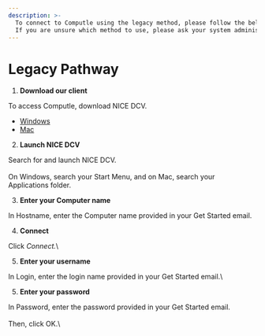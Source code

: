 ```yaml
---
description: >-
  To connect to Computle using the legacy method, please follow the below steps.
  If you are unsure which method to use, please ask your system administrator.
---
```


# Legacy Pathway

1. **Download our client**

To access Computle, download NICE DCV.

* [Windows](https://d1uj6qtbmh3dt5.cloudfront.net/nice-dcv-client-Release.msi)
* [Mac](https://d1uj6qtbmh3dt5.cloudfront.net/nice-dcv-viewer.x86\_64.dmg)

2. **Launch NICE DCV**

Search for and launch NICE DCV.\
\
On Windows, search your Start Menu, and on Mac, search your Applications folder.

3. **Enter your Computer name**

In Hostname, enter the Computer name provided in your Get Started email.

4. **Connect**

Click _Connect._\


5. **Enter your username**

In Login, enter the login name provided in your Get Started email.\


5. **Enter your password**

In Password, enter the password provided in your Get Started email.\
\
Then, click OK.\

